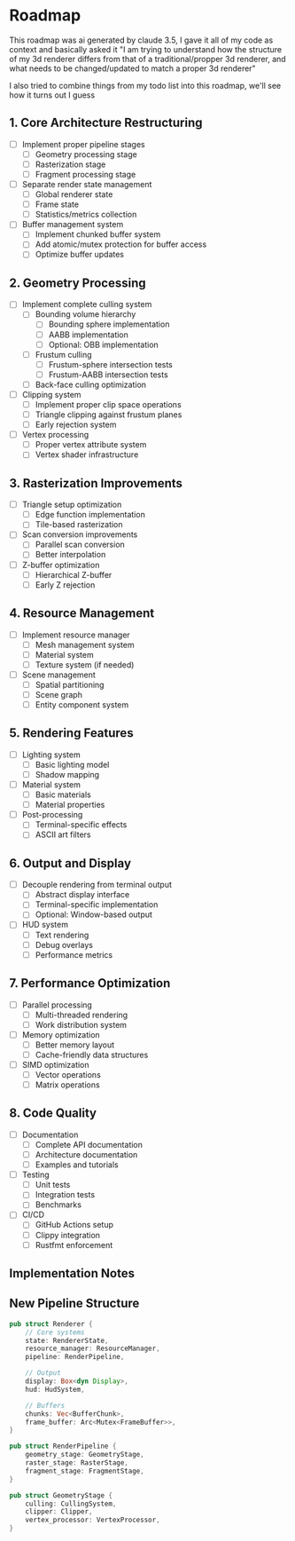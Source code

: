 
# Roadmap

This roadmap was ai generated by claude 3.5, I gave it all of my code as context and basically asked it "I am trying to understand how the structure of my 3d renderer differs from that of a traditional/propper 3d renderer, and what needs to be changed/updated to match a proper 3d renderer"

I also tried to combine things from my todo list into this roadmap, we'll see how it turns out I guess



## 1. Core Architecture Restructuring
- [ ] Implement proper pipeline stages
  - [ ] Geometry processing stage
  - [ ] Rasterization stage
  - [ ] Fragment processing stage
- [ ] Separate render state management
  - [ ] Global renderer state
  - [ ] Frame state
  - [ ] Statistics/metrics collection
- [ ] Buffer management system
  - [ ] Implement chunked buffer system
  - [ ] Add atomic/mutex protection for buffer access
  - [ ] Optimize buffer updates

## 2. Geometry Processing
- [ ] Implement complete culling system
  - [ ] Bounding volume hierarchy
    - [ ] Bounding sphere implementation
    - [ ] AABB implementation
    - [ ] Optional: OBB implementation
  - [ ] Frustum culling
    - [ ] Frustum-sphere intersection tests
    - [ ] Frustum-AABB intersection tests
  - [ ] Back-face culling optimization
- [ ] Clipping system
  - [ ] Implement proper clip space operations
  - [ ] Triangle clipping against frustum planes
  - [ ] Early rejection system
- [ ] Vertex processing
  - [ ] Proper vertex attribute system
  - [ ] Vertex shader infrastructure

## 3. Rasterization Improvements
- [ ] Triangle setup optimization
  - [ ] Edge function implementation
  - [ ] Tile-based rasterization
- [ ] Scan conversion improvements
  - [ ] Parallel scan conversion
  - [ ] Better interpolation
- [ ] Z-buffer optimization
  - [ ] Hierarchical Z-buffer
  - [ ] Early Z rejection

## 4. Resource Management
- [ ] Implement resource manager
  - [ ] Mesh management system
  - [ ] Material system
  - [ ] Texture system (if needed)
- [ ] Scene management
  - [ ] Spatial partitioning
  - [ ] Scene graph
  - [ ] Entity component system

## 5. Rendering Features
- [ ] Lighting system
  - [ ] Basic lighting model
  - [ ] Shadow mapping
- [ ] Material system
  - [ ] Basic materials
  - [ ] Material properties
- [ ] Post-processing
  - [ ] Terminal-specific effects
  - [ ] ASCII art filters

## 6. Output and Display
- [ ] Decouple rendering from terminal output
  - [ ] Abstract display interface
  - [ ] Terminal-specific implementation
  - [ ] Optional: Window-based output
- [ ] HUD system
  - [ ] Text rendering
  - [ ] Debug overlays
  - [ ] Performance metrics

## 7. Performance Optimization
- [ ] Parallel processing
  - [ ] Multi-threaded rendering
  - [ ] Work distribution system
- [ ] Memory optimization
  - [ ] Better memory layout
  - [ ] Cache-friendly data structures
- [ ] SIMD optimization
  - [ ] Vector operations
  - [ ] Matrix operations

## 8. Code Quality
- [ ] Documentation
  - [ ] Complete API documentation
  - [ ] Architecture documentation
  - [ ] Examples and tutorials
- [ ] Testing
  - [ ] Unit tests
  - [ ] Integration tests
  - [ ] Benchmarks
- [ ] CI/CD
  - [ ] GitHub Actions setup
  - [ ] Clippy integration
  - [ ] Rustfmt enforcement

## Implementation Notes

## New Pipeline Structure
```rust
pub struct Renderer {
    // Core systems
    state: RendererState,
    resource_manager: ResourceManager,
    pipeline: RenderPipeline,

    // Output
    display: Box<dyn Display>,
    hud: HudSystem,

    // Buffers
    chunks: Vec<BufferChunk>,
    frame_buffer: Arc<Mutex<FrameBuffer>>,
}

pub struct RenderPipeline {
    geometry_stage: GeometryStage,
    raster_stage: RasterStage,
    fragment_stage: FragmentStage,
}

pub struct GeometryStage {
    culling: CullingSystem,
    clipper: Clipper,
    vertex_processor: VertexProcessor,
}
```
